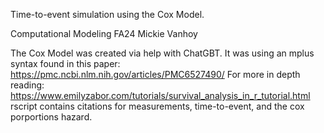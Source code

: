 Time-to-event simulation using the Cox Model.

Computational Modeling FA24
Mickie Vanhoy

The Cox Model was created via help with ChatGBT. It was using an mplus syntax found in this paper: https://pmc.ncbi.nlm.nih.gov/articles/PMC6527490/
For more in depth reading: https://www.emilyzabor.com/tutorials/survival_analysis_in_r_tutorial.html 
rscript contains citations for measurements, time-to-event, and the cox porportions hazard.


